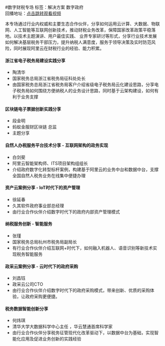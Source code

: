 #数字财税专场标签：<kbd>解决方案</kbd> <kbd>数字政府</kbd><br>回播地址：[点击跳转观看视频]()本专场通过行业内权威和主要生态合作伙伴，分享如何运用云计算、大数据、物联网、人工智能等互联网创新技术，推动财税业务改革，保障国家改革政策平稳落地。以技术主题演讲、用户最佳实践、 业界专家研讨等形式，分享行业技术发展如何解决基层税务干部压力，提升纳税人满意度，服务于领导决策及实时防范风险，同时展现阿里云在财税行业的经验、能力积累。#### 浙江省电子税务局建设实践分享* 陶清华* 国家税务总局浙江省税务局征科处处长* 由国家税务总局浙江省税务局客户介绍省级电子税务局云化建设思路，分享电子税务局如何围绕方便纳税人的业务设计思路，同时基于云架构建设，如何有利于业务支撑####  区块链电子票据创新实践分享* 段金明* 蚂蚁金服财区块链 总监* 主题分享#### 自然人办税服务平台技术分享 - 互联网架构的政务实现* 白剑斐* 阿里云智能架构师、ITS项目架构组组长*  介绍政府数字化转型标杆案例，构建基于阿里云的业务中台和数据中台，支撑全国自然人税务业务在线集中便捷办理#### 资产云案例分享 - IoT时代下的资产管理* 徐延春* 久其软件政府事业部总经理* 由行业合作伙伴介绍数字时代下的政府内部资产管理模式#### 纳税服务创新 - 智能服务* 张瑾* 国家税务总局杭州市税务局副局长* 有行业合作伙伴介绍互联网+时代下，如何融入机器人、语音识别等新技术实现税务智能服务#### 政采云案例分享 - 云时代下的政府采购* 刘昌钰 * 政采云公司CTO* 由行业合作伙伴介绍数字时代下的政府采购模式，带来创新、优质的采购体验，让政府采购更便捷。#### 税务数据智能创新分享* 何炜琪* 清华大学大数据科学中心主任 ，华云慧通首席科学家* 由行业合作伙伴分享税务征管现代化改革驱动下，以数据中台为基础，实现智能化应用及促进业务创新的实践经验